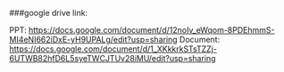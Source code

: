 ###google drive link:


PPT: https://docs.google.com/document/d/12noIv_eWqom-8PDEhmmS-MI4eNI662iDxE-yH9UPALg/edit?usp=sharing
Document: https://docs.google.com/document/d/1_XKkkrkSTsTZZj-6UTWB82hfD6L5syeTWCJTUv28iMU/edit?usp=sharing
